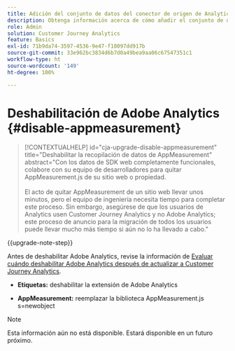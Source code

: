 ```yaml
---
title: Adición del conjunto de datos del conector de origen de Analytics a la conexión
description: Obtenga información acerca de cómo añadir el conjunto de datos del conector de origen de Analytics a la conexión
role: Admin
solution: Customer Journey Analytics
feature: Basics
exl-id: 71b9da74-3597-4536-9e47-f18097dd917b
source-git-commit: 33e962bc3834d6b7d0a49bea9aa06c67547351c1
workflow-type: ht
source-wordcount: '149'
ht-degree: 100%

---
```


# Deshabilitación de Adobe Analytics {#disable-appmeasurement}

<!-- markdownlint-disable MD034 -->

>[!CONTEXTUALHELP]
>id="cja-upgrade-disable-appmeasurement"
>title="Deshabilitar la recopilación de datos de AppMeasurement"
>abstract="Con los datos de SDK web completamente funcionales, colabore con su equipo de desarrolladores para quitar AppMeasurement.js de su sitio web o propiedad.<br><br>El acto de quitar AppMeasurement de un sitio web llevar unos minutos, pero el equipo de ingeniería necesita tiempo para completar este proceso. Sin embargo, asegúrese de que los usuarios de Analytics usen Customer Journey Analytics y no Adobe Analytics; este proceso de anuncio para la migración de todos los usuarios puede llevar mucho más tiempo si aún no lo ha llevado a cabo."

<!-- markdownlint-enable MD034 -->

{{upgrade-note-step}}

Antes de deshabilitar Adobe Analytics, revise la información de [Evaluar cuándo deshabilitar Adobe Analytics después de actualizar a Customer Journey Analytics](/help/getting-started/cja-upgrade/cja-upgrade-fully-move.md).

* **Etiquetas:** deshabilitar la extensión de Adobe Analytics

* **AppMeasurement:** reemplazar la biblioteca AppMeasurement.js s=newobject

>[!NOTE]
>
>Esta información aún no está disponible. Estará disponible en un futuro próximo.

